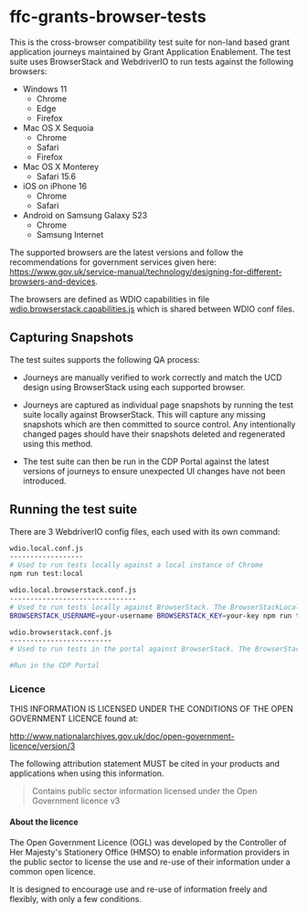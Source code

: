 # ffc-grants-browser-tests

This is the cross-browser compatibility test suite for non-land based grant application journeys maintained by Grant Application Enablement. The test suite uses BrowserStack and WebdriverIO to run tests against the following browsers:

- Windows 11
  - Chrome
  - Edge
  - Firefox
- Mac OS X Sequoia
  - Chrome
  - Safari
  - Firefox
- Mac OS X Monterey
  - Safari 15.6
- iOS on iPhone 16
  - Chrome
  - Safari
- Android on Samsung Galaxy S23
  - Chrome
  - Samsung Internet

The supported browsers are the latest versions and follow the recommendations for government services given here: https://www.gov.uk/service-manual/technology/designing-for-different-browsers-and-devices.

The browsers are defined as WDIO capabilities in file [wdio.browserstack.capabilities.js](wdio.browserstack.capabilities.js) which is shared between WDIO conf files.

## Capturing Snapshots

The test suites supports the following QA process:

- Journeys are manually verified to work correctly and match the UCD design using BrowserStack using each supported browser.

- Journeys are captured as individual page snapshots by running the test suite locally against BrowserStack. This will capture any missing snapshots which are then committed to source control. Any intentionally changed pages should have their snapshots deleted and regenerated using this method.

- The test suite can then be run in the CDP Portal against the latest versions of journeys to ensure unexpected UI changes have not been introduced.


## Running the test suite

There are 3 WebdriverIO config files, each used with its own command:

```bash
wdio.local.conf.js
------------------
# Used to run tests locally against a local instance of Chrome
npm run test:local
```

```bash
wdio.local.browserstack.conf.js
-------------------------------
# Used to run tests locally against BrowserStack. The BrowserStackLocal service or binary must be used.
BROWSERSTACK_USERNAME=your-username BROWSERSTACK_KEY=your-key npm run test:local:browserstack
```

```bash
wdio.browserstack.conf.js
-------------------------
# Used to run tests in the portal against BrowserStack. The BrowserStackLocal service or binary must be used.

#Run in the CDP Portal
```

### Licence

THIS INFORMATION IS LICENSED UNDER THE CONDITIONS OF THE OPEN GOVERNMENT LICENCE found at:

<http://www.nationalarchives.gov.uk/doc/open-government-licence/version/3>

The following attribution statement MUST be cited in your products and applications when using this information.

> Contains public sector information licensed under the Open Government licence v3

#### About the licence

The Open Government Licence (OGL) was developed by the Controller of Her Majesty's Stationery Office (HMSO) to enable
information providers in the public sector to license the use and re-use of their information under a common open
licence.

It is designed to encourage use and re-use of information freely and flexibly, with only a few conditions.
